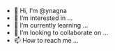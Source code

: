 - 👋 Hi, I’m @ynagna
- 👀 I’m interested in ...
- 🌱 I’m currently learning ...
- 💞️ I’m looking to collaborate on ...
- 📫 How to reach me ...

<!---
ynagna/ynagna is a ✨ special ✨ repository because its `README.md` (this file) appears on your GitHub profile.
You can click the Preview link to take a look at your changes.
--->
